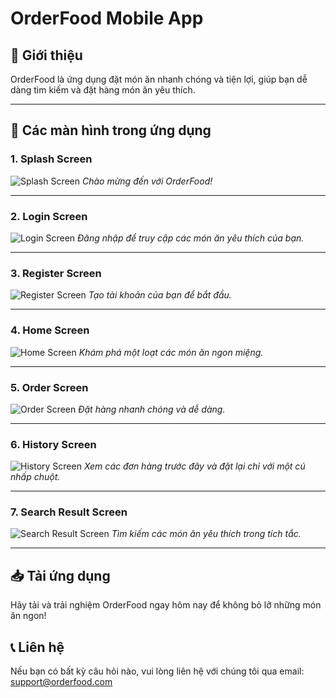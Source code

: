 # OrderFood Mobile App

## 🌟 Giới thiệu
OrderFood là ứng dụng đặt món ăn nhanh chóng và tiện lợi, giúp bạn dễ dàng tìm kiếm và đặt hàng món ăn yêu thích.

---

## 📱 Các màn hình trong ứng dụng

### 1. Splash Screen
![Splash Screen](https://github.com/user-attachments/assets/151830ca-f021-4c0c-8dd6-4d879ddf2f2b)
*Chào mừng đến với OrderFood!*

---

### 2. Login Screen
![Login Screen](https://github.com/user-attachments/assets/044704f8-4341-4c10-8bd6-04e896bb1ab6)
*Đăng nhập để truy cập các món ăn yêu thích của bạn.*

---

### 3. Register Screen
![Register Screen](https://github.com/user-attachments/assets/044704f8-4341-4c10-8bd6-04e896bb1ab6)
*Tạo tài khoản của bạn để bắt đầu.*

---

### 4. Home Screen
![Home Screen](https://github.com/user-attachments/assets/0c8a62c9-f235-43ca-afaf-fd82f51cb74b)
*Khám phá một loạt các món ăn ngon miệng.*

---

### 5. Order Screen
![Order Screen](https://github.com/user-attachments/assets/f3c092f7-08e4-4439-8935-b9d2cd7ab415)
*Đặt hàng nhanh chóng và dễ dàng.*

---

### 6. History Screen
![History Screen](https://github.com/user-attachments/assets/f8a4cdc0-0eb1-47b2-b981-667e81817f33)
*Xem các đơn hàng trước đây và đặt lại chỉ với một cú nhấp chuột.*

---

### 7. Search Result Screen
![Search Result Screen](https://github.com/user-attachments/assets/012dbcf6-85bc-4f58-a8c5-5c4c37445be0)
*Tìm kiếm các món ăn yêu thích trong tích tắc.*

---

## 📥 Tải ứng dụng
Hãy tải và trải nghiệm OrderFood ngay hôm nay để không bỏ lỡ những món ăn ngon!

## 📞 Liên hệ
Nếu bạn có bất kỳ câu hỏi nào, vui lòng liên hệ với chúng tôi qua email: support@orderfood.com
